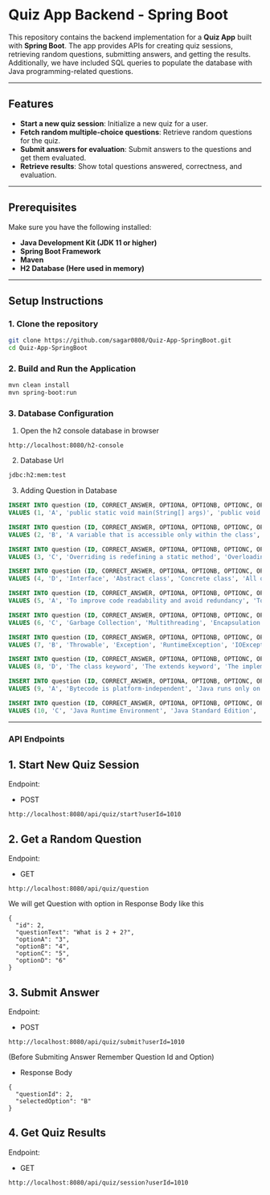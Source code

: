 # Quiz App Backend - Spring Boot

This repository contains the backend implementation for a **Quiz App** built with **Spring Boot**. The app provides APIs for creating quiz sessions, retrieving random questions, submitting answers, and getting the results. Additionally, we have included SQL queries to populate the database with Java programming-related questions.

---

## Features

- **Start a new quiz session**: Initialize a new quiz for a user.
- **Fetch random multiple-choice questions**: Retrieve random questions for the quiz.
- **Submit answers for evaluation**: Submit answers to the questions and get them evaluated.
- **Retrieve results**: Show total questions answered, correctness, and evaluation.

---

## Prerequisites

Make sure you have the following installed:

- **Java Development Kit (JDK 11 or higher)**
- **Spring Boot Framework**
- **Maven**
- **H2 Database (Here used in memory)**

---

## Setup Instructions

### 1. Clone the repository

```bash
git clone https://github.com/sagar0808/Quiz-App-SpringBoot.git
cd Quiz-App-SpringBoot
```

### 2. Build and Run the Application

```bash
mvn clean install
mvn spring-boot:run
```

### 3. Database Configuration

1. Open the h2 console database in browser

```brower
http://localhost:8080/h2-console
```

2. Database Url

```bash
jdbc:h2:mem:test
```

3. Adding Question in Database

```sql
INSERT INTO question (ID, CORRECT_ANSWER, OPTIONA, OPTIONB, OPTIONC, OPTIOND, QUESTION_TEXT)
VALUES (1, 'A', 'public static void main(String[] args)', 'public void main(String args)', 'static public main(String[] args)', 'void main(String args[])', 'What is the correct method signature for the main method in Java?');

INSERT INTO question (ID, CORRECT_ANSWER, OPTIONA, OPTIONB, OPTIONC, OPTIOND, QUESTION_TEXT)
VALUES (2, 'B', 'A variable that is accessible only within the class', 'A variable that is shared among all instances of a class', 'A variable that is passed to methods as an argument', 'A variable declared without initialization', 'What is a static variable in Java?');

INSERT INTO question (ID, CORRECT_ANSWER, OPTIONA, OPTIONB, OPTIONC, OPTIOND, QUESTION_TEXT)
VALUES (3, 'C', 'Overriding is redefining a static method', 'Overloading occurs at runtime', 'Overloading means having multiple methods with the same name but different parameters', 'Overriding means creating a method with the same signature in a subclass', 'What is method overloading in Java?');

INSERT INTO question (ID, CORRECT_ANSWER, OPTIONA, OPTIONB, OPTIONC, OPTIOND, QUESTION_TEXT)
VALUES (4, 'D', 'Interface', 'Abstract class', 'Concrete class', 'All of the above', 'Which types of classes can implement interfaces in Java?');

INSERT INTO question (ID, CORRECT_ANSWER, OPTIONA, OPTIONB, OPTIONC, OPTIOND, QUESTION_TEXT)
VALUES (5, 'A', 'To improve code readability and avoid redundancy', 'To decrease code readability', 'To slow down runtime execution', 'To make Java less secure', 'Why is inheritance used in Java?');

INSERT INTO question (ID, CORRECT_ANSWER, OPTIONA, OPTIONB, OPTIONC, OPTIOND, QUESTION_TEXT)
VALUES (6, 'C', 'Garbage Collection', 'Multithreading', 'Encapsulation', 'Polymorphism', 'Which OOP concept is used to restrict access to certain parts of an object and only expose necessary information?');

INSERT INTO question (ID, CORRECT_ANSWER, OPTIONA, OPTIONB, OPTIONC, OPTIOND, QUESTION_TEXT)
VALUES (7, 'B', 'Throwable', 'Exception', 'RuntimeException', 'IOException', 'Which class in Java represents a checked exception?');

INSERT INTO question (ID, CORRECT_ANSWER, OPTIONA, OPTIONB, OPTIONC, OPTIOND, QUESTION_TEXT)
VALUES (8, 'D', 'The class keyword', 'The extends keyword', 'The implements keyword', 'The instanceof keyword', 'Which keyword is used to check whether an object is an instance of a particular class in Java?');

INSERT INTO question (ID, CORRECT_ANSWER, OPTIONA, OPTIONB, OPTIONC, OPTIOND, QUESTION_TEXT)
VALUES (9, 'A', 'Bytecode is platform-independent', 'Java runs only on Windows', 'Java compiles directly to machine code', 'Java cannot be used on mobile devices', 'Why is Java considered platform-independent?');

INSERT INTO question (ID, CORRECT_ANSWER, OPTIONA, OPTIONB, OPTIONC, OPTIOND, QUESTION_TEXT)
VALUES (10, 'C', 'Java Runtime Environment', 'Java Standard Edition', 'Java Development Kit', 'Java Enterprise Edition', 'Which Java tool is used to compile and run Java programs?');

```
---

### API Endpoints

## 1. Start New Quiz Session

Endpoint: 
- POST
```api
http://localhost:8080/api/quiz/start?userId=1010
```

## 2. Get a Random Question

Endpoint: 
- GET

```api
http://localhost:8080/api/quiz/question
```
We will get Question with option in Response Body like this
```
{
  "id": 2,
  "questionText": "What is 2 + 2?",
  "optionA": "3",
  "optionB": "4",
  "optionC": "5",
  "optionD": "6"
}
```


## 3. Submit Answer

Endpoint: 
- POST
```api
http://localhost:8080/api/quiz/submit?userId=1010
```

(Before Submiting Answer Remember Question Id and Option)

- Response Body

```response body
{
  "questionId": 2,
  "selectedOption": "B"
}
```

## 4. Get Quiz Results

Endpoint: 
- GET
```api
http://localhost:8080/api/quiz/session?userId=1010
```


